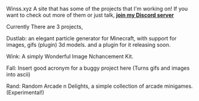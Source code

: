 Winss.xyz
A site that has some of the projects that I'm working on! 
If you want to check out more of them or just talk, [**join my Discord server**](https://discord.gg/gx32kxa8nN)

Currently There are 3 projects, 

Dustlab: an elegant particle generator for Minecraft, with support for images, gifs (plugin) 3d models. and a plugin for it releasing soon. 

Wink: A simply Wonderful Image Nchancement Kit.

Fall: Insert good acronym for a buggy project here (Turns gifs and images into ascii)

Rand: Random Arcade n Delights, a simple collection of arcade minigames. (Experimental!)
